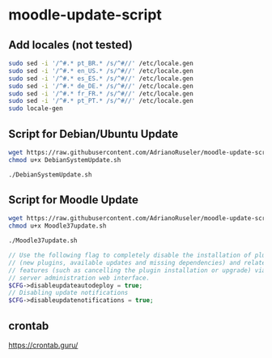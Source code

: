 # moodle-update-script
## Add locales (not tested)
```bash
sudo sed -i '/^#.* pt_BR.* /s/^#//' /etc/locale.gen
sudo sed -i '/^#.* en_US.* /s/^#//' /etc/locale.gen
sudo sed -i '/^#.* es_ES.* /s/^#//' /etc/locale.gen
sudo sed -i '/^#.* de_DE.* /s/^#//' /etc/locale.gen
sudo sed -i '/^#.* fr_FR.* /s/^#//' /etc/locale.gen
sudo sed -i '/^#.* pt_PT.* /s/^#//' /etc/locale.gen
sudo locale-gen
```

## Script for Debian/Ubuntu Update
```bash
wget https://raw.githubusercontent.com/AdrianoRuseler/moodle-update-script/master/DebianSystemUpdate.sh
chmod u+x DebianSystemUpdate.sh

./DebianSystemUpdate.sh
```

## Script for Moodle Update
```bash
wget https://raw.githubusercontent.com/AdrianoRuseler/moodle-update-script/master/Moodle37update.sh
chmod u+x Moodle37update.sh

./Moodle37update.sh
```

```php
// Use the following flag to completely disable the installation of plugins
// (new plugins, available updates and missing dependencies) and related
// features (such as cancelling the plugin installation or upgrade) via the
// server administration web interface.
$CFG->disableupdateautodeploy = true;
// Disabling update notifications
$CFG->disableupdatenotifications = true;
```
## crontab
https://crontab.guru/
